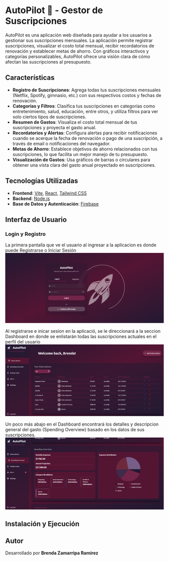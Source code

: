 # AutoPilot 🚀 - Gestor de Suscripciones

AutoPilot es una aplicación web diseñada para ayudar a los usuarios a gestionar sus suscripciones mensuales. La aplicación permite registrar suscripciones, visualizar el costo total mensual, recibir recordatorios de renovación y establecer metas de ahorro. Con gráficos interactivos y categorías personalizables, AutoPilot ofrece una visión clara de cómo afectan las suscripciones al presupuesto.

## Características

- **Registro de Suscripciones**: Agrega todas tus suscripciones mensuales (Netflix, Spotify, gimnasio, etc.) con sus respectivos costos y fechas de renovación.
- **Categorías y Filtros**: Clasifica tus suscripciones en categorías como entretenimiento, salud, educación, entre otros, y utiliza filtros para ver solo ciertos tipos de suscripciones.
- **Resumen de Gastos**: Visualiza el costo total mensual de tus suscripciones y proyecta el gasto anual.
- **Recordatorios y Alertas**: Configura alertas para recibir notificaciones cuando se acerque la fecha de renovación o pago de una suscripción, a través de email o notificaciones del navegador.
- **Metas de Ahorro**: Establece objetivos de ahorro relacionados con tus suscripciones, lo que facilita un mejor manejo de tu presupuesto.
- **Visualización de Gastos**: Usa gráficos de barras o circulares para obtener una vista clara del gasto anual proyectado en suscripciones.

## Tecnologías Utilizadas

- **Frontend**: [Vite](https://vitejs.dev/), [React](https://reactjs.org/), [Tailwind CSS](https://tailwindcss.com/)
- **Backend**: [Node.js](https://nodejs.org/)
- **Base de Datos y Autenticación**: [Firebase](https://firebase.google.com/)

## Interfaz de Usuario

### Login y Registro

La primera pantalla que ve el usuario al ingresar a la aplicacion es donde puede Registrarse o Iniciar Sesión
![Login](./images/login.png)

Al registrarse e inicar sesion en la aplicació, se le direccionará a la seccion Dashboard en donde se enlistarán todas las suscripciones actuales en el perfil del usuario
![Your Subscriptions](./images/yourSubs.png)

Un poco más abajo en el Dashboard encontrará los detalles y descripcion general del gasto (Spending Overview) basado en los datos de sus suscripciones.
![Spending Overview](./images/SpendingOver.png)

## Instalación y Ejecución

## Autor

Desarrollado por **Brenda Zamarripa Ramirez**
